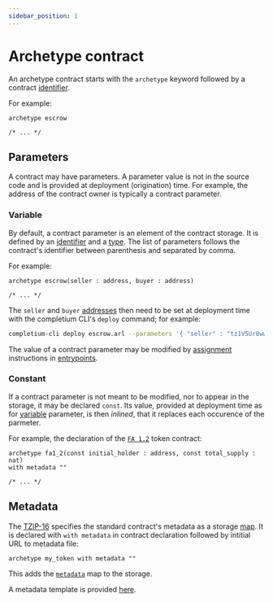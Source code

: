 ```yaml
---
sidebar_position: 1
---
```


# Archetype contract

An archetype contract starts with the `archetype` keyword followed by a contract [identifier](/docs/reference/declarations/identifier).

For example:
```archetype
archetype escrow

/* ... */
```

## Parameters

A contract may have parameters. A parameter value is not in the source code and is provided at deployment (origination) time. For example, the address of the contract owner is typically a contract parameter.

### Variable

By default, a contract parameter is an element of the contract storage. It is defined by an [identifier](/docs/reference/declarations/identifier) and a [type](/docs/reference/types). The list of parameters follows the contract's identifier between parenthesis and separated by comma.

For example:
```archetype
archetype escrow(seller : address, buyer : address)

/* ... */
```

The `seller` and `buyer` [addresses](/docs/reference/types#address) then need to be set at deployment time with the completium CLI's `deploy` command; for example:
```bash
completium-cli deploy escrow.arl --parameters '{ "seller" : "tz1VSUr8wwNhLAzempoch5d6hLRiTh8Cjcjb", "buyer" : "tz1aSkwEot3L2kmUvcoxzjMomb9mvBNuzFK6" }'
```

The value of a contract parameter may be modified by [assignment](/docs/reference/instructions/assignment) instructions in [entrypoints](/docs/reference/declarations/entrypoint).

### Constant

If a contract parameter is not meant to be modified, nor to appear in the storage, it may be declared `const`. Its value, provided at deployment time as for [variable](/docs/reference/declarations/contract#variable) parameter, is then *inlined*, that it replaces each occurence of the parmeter.

For example, the declaration of the [`FA 1.2`](/docs/reference/declarations/contract#variable) token contract:
```archetype
archetype fa1_2(const initial_holder : address, const total_supply : nat)
with metadata ""

/* ... */
```

## Metadata

The [TZIP-16](https://tzip.tezosagora.org/proposal/tzip-16/) specifies the standard contract's metadata as a storage [map](/docs/language-basics/container#map). It is declared with `with metadata` in contract declaration followed by intitial URL to metadata file:

```archetype
archetype my_token with metadata ""
```

This adds the [`metadata`](/docs/reference/expressions/variables#metadata) map to the storage.

A metadata template is provided [here](/docs/templates/metadata#example).